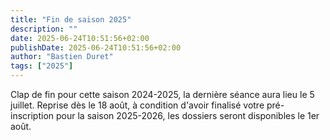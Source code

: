```yaml
---
title: "Fin de saison 2025"
description: ""
date: 2025-06-24T10:51:56+02:00
publishDate: 2025-06-24T10:51:56+02:00
author: "Bastien Duret"
tags: ["2025"]
---
```


Clap de fin pour cette saison 2024-2025, la dernière séance aura lieu le 5 juillet. Reprise dès le 18 août, à condition d'avoir finalisé votre pré-inscription pour la saison 2025-2026, les dossiers seront disponibles le 1er août.